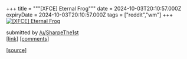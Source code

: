 +++
title = """[XFCE] Eternal Frog"""
date = 2024-10-03T20:10:57.000Z
expiryDate = 2024-10-03T20:10:57.000Z
tags = ["reddit","wm"]
+++
[![[XFCE] Eternal Frog](https://b.thumbs.redditmedia.com/eEkrpuiC2V1YAX5b0PSyD03almDtnWPbbkY8cWWgs5Y.jpg "[XFCE] Eternal Frog")](https://www.reddit.com/r/unixporn/comments/1fvgzxg/xfce_eternal_frog/)

submitted by [/u/SharpeThe1st](https://www.reddit.com/user/SharpeThe1st)  
[\[link\]](https://www.reddit.com/gallery/1fvgzxg) [\[comments\]](https://www.reddit.com/r/unixporn/comments/1fvgzxg/xfce_eternal_frog/)

[[source]](https://www.reddit.com/r/unixporn/comments/1fvgzxg/xfce_eternal_frog/)
